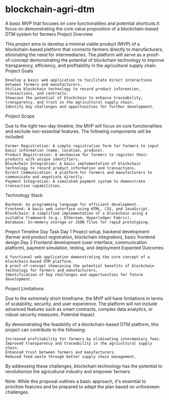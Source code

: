 # blockchain-agri-dtm
 A basic MVP that focuses on core functionalities and potential shortcuts.It focus on demonstrating the core value proposition of a blockchain-based DTM system for farmers
Project Overview

This project aims to develop a minimal viable product (MVP) of a blockchain-based platform that connects farmers directly to manufacturers, eliminating the need for intermediaries. The platform will serve as a proof-of-concept demonstrating the potential of blockchain technology to improve transparency, efficiency, and profitability in the agricultural supply chain.
Project Goals

    Develop a basic web application to facilitate direct interactions between farmers and manufacturers.
    Utilize blockchain technology to record product information, transactions, and contracts.
    Showcase the potential of blockchain to enhance traceability, transparency, and trust in the agricultural supply chain.
    Identify key challenges and opportunities for further development.

Project Scope

Due to the tight two-day timeline, the MVP will focus on core functionalities and exclude non-essential features. The following components will be included:

    Farmer Registration: A simple registration form for farmers to input basic information (name, location, produce).
    Product Registration: A mechanism for farmers to register their products with unique identifiers.
    Blockchain Integration: A basic implementation of blockchain technology to record product information and transactions.
    Direct Communication: A platform for farmers and manufacturers to communicate and negotiate directly.
    Payment Integration: A simulated payment system to demonstrate transaction capabilities.

Technology Stack

    Backend: Go programming language for efficient development.
    Frontend: A basic web interface using HTML, CSS, and JavaScript.
    Blockchain: A simplified implementation of a blockchain using a suitable framework (e.g., Ethereum, Hyperledger Fabric).
    Database: In-memory storage or JSON files for rapid prototyping.

Project Timeline
Day	Task
Day 1	Project setup, backend development (farmer and product registration, blockchain integration), basic frontend design
Day 2	Frontend development (user interface, communication platform), payment simulation, testing, and deployment
Expected Outcomes

    A functional web application demonstrating the core concept of a blockchain-based DTM platform.
    A proof-of-concept showcasing the potential benefits of blockchain technology for farmers and manufacturers.
    Identification of key challenges and opportunities for future development.

Project Limitations

Due to the extremely short timeframe, the MVP will have limitations in terms of scalability, security, and user experience. The platform will not include advanced features such as smart contracts, complex data analytics, or robust security measures.
Potential Impact

By demonstrating the feasibility of a blockchain-based DTM platform, this project can contribute to the following:

    Increased profitability for farmers by eliminating intermediary fees.
    Improved transparency and traceability in the agricultural supply chain.
    Enhanced trust between farmers and manufacturers.
    Reduced food waste through better supply chain management.

By addressing these challenges, blockchain technology has the potential to revolutionize the agricultural industry and empower farmers.

Note: While this proposal outlines a basic approach, it's essential to prioritize features and be prepared to adapt the plan based on unforeseen challenges.
